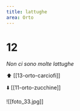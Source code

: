 ```yaml
---
title: lattughe
area: Orto
---
```

# 12
_Non ci sono molte lattughe_

⬆️ [[13-orto-carciofi]]

⬇️ [[11-orto-zucchine]]

![[foto_33.jpg]]